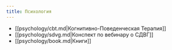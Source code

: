 ```yaml
---
title: Психология
---
```

- [[psychology/cbt.md|Когнитивно-Поведенческая Терапия]]
- [[psychology/sdvg.md|Конспект по вебинару о СДВГ]]
- [[psychology/book.md|Книги]]